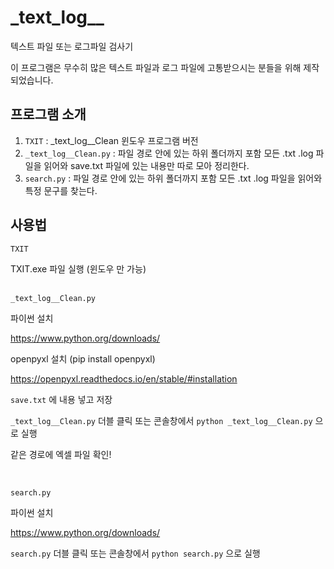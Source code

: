 # \_text_log\_\_

텍스트 파일 또는 로그파일 검사기

이 프로그램은 무수히 많은 텍스트 파일과 로그 파일에 고통받으시는 분들을 위해 제작되었습니다.

## 프로그램 소개

1. `TXIT` : \_text_log\_\_Clean 윈도우 프로그램 버전
2. `_text_log__Clean.py` : 파일 경로 안에 있는 하위 폴더까지 포함 모든 .txt .log 파일을 읽어와 save.txt 파일에 있는 내용만 따로 모아 정리한다.
3. `search.py` : 파일 경로 안에 있는 하위 폴더까지 포함 모든 .txt .log 파일을 읽어와 특정 문구를 찾는다.

## 사용법

`TXIT`

TXIT.exe 파일 실행 (윈도우 만 가능)
<br/>
<br/>

`_text_log__Clean.py`

파이썬 설치

https://www.python.org/downloads/

openpyxl 설치 (pip install openpyxl)

https://openpyxl.readthedocs.io/en/stable/#installation

`save.txt` 에 내용 넣고 저장

`_text_log__Clean.py` 더블 클릭 또는 콘솔창에서 `python _text_log__Clean.py` 으로 실행

같은 경로에 엑셀 파일 확인!

<br/>

`search.py`

파이썬 설치

https://www.python.org/downloads/

`search.py` 더블 클릭 또는 콘솔창에서 `python search.py` 으로 실행
